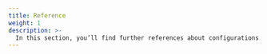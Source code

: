 ```yaml
---
title: Reference
weight: 1
description: >-
  In this section, you’ll find further references about configurations and definitions.
---
```


